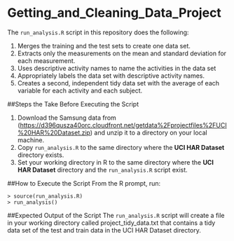 Getting_and_Cleaning_Data_Project
=================================

The ```run_analysis.R``` script in this repository does the following:


1. Merges the training and the test sets to create one data set.
2. Extracts only the measurements on the mean and standard deviation for each measurement.
3. Uses descriptive activity names to name the activities in the data set
4. Appropriately labels the data set with descriptive activity names.
5. Creates a second, independent tidy data set with the average of each variable for each activity and each subject.


##Steps the Take Before Executing the Script
1. Download the Samsung data from (https://d396qusza40orc.cloudfront.net/getdata%2Fprojectfiles%2FUCI%20HAR%20Dataset.zip) 
and unzip it to a directory on your local machine.
2. Copy ```run_analysis.R``` to the same directory where the **UCI HAR Dataset** directory exists.
3. Set your working directory in R to the same directory where the **UCI HAR Dataset** directory and the ```run_analysis.R``` script exist.


##How to Execute the Script
From the R prompt, run:
```
> source(run_analysis.R)
> run_analysis()
```


##Expected Output of the Script
The ```run_analysis.R``` script will create a file in your working directory called project_tidy_data.txt that contains a tidy data set of the test and train data in the UCI HAR Dataset directory.

 
